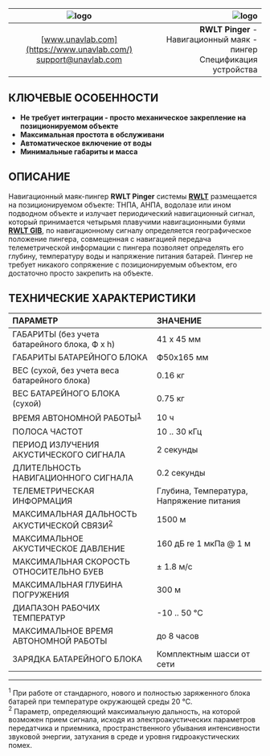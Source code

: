| ![logo](https://ucnl.github.io/documentation/sm_logo.png) | ![logo](https://ucnl.github.io/documentation/RWLT_Pinger.png) |
| :---: | ---: |
| [www.unavlab.com](https://www.unavlab.com/) <br/> [support@unavlab.com](mailto:support@unavlab.com) | **RWLT Pinger** - Навигационный маяк - пингер <br/> Спецификация устройства |

## КЛЮЧЕВЫЕ ОСОБЕННОСТИ

* **Не требует интеграции - просто механическое закрепление на позиционируемом объекте**
* **Максимальная простота в обслуживани**
* **Автоматическое включение от воды**
* **Минимальные габариты и масса**

## ОПИСАНИЕ

Навигационный маяк-пингер **RWLT Pinger** системы **[RWLT](RWLT_DataBrief_ru.md)** размещается на позиционируемом объекте: ТНПА, АНПА, водолазе или ином подводном объекте и излучает периодический навигационный сигнал, который принимается четырьмя плавучими навигационными буями **[RWLT GIB](RWLT_GIB_Specification_ru.md)**, по навигационному сигналу определяется географическое положение пингера, совмещенная с навигацией передача телеметрической информации с пингера позволяет определять его глубину, температуру воды и напряжение питания батарей.
Пингер не требует никакого сопряжение с позиционируемым объектом, его достаточно просто закрепить на объекте.

<div style="page-break-after: always;"></div>

## ТЕХНИЧЕСКИЕ ХАРАКТЕРИСТИКИ

| ПАРАМЕТР | ЗНАЧЕНИЕ |
| :--- | :--- |
| ГАБАРИТЫ (без учета батарейного блока, Ф х h) | 41 x 45 мм |
| ГАБАРИТЫ БАТАРЕЙНОГО БЛОКА | Ф50х165 мм |
| ВЕС (сухой, без учета веса батарейного блока) | 0.16 кг |
| ВЕС БАТАРЕЙНОГО БЛОКА (сухой) | 0.75 кг |
| ВРЕМЯ АВТОНОМНОЙ РАБОТЫ<sup>[1](#footnote1)</sup> | 10 ч |
| ПОЛОСА ЧАСТОТ | 10 .. 30 кГц |
| ПЕРИОД ИЗЛУЧЕНИЯ АКУСТИЧЕСКОГО СИГНАЛА | 2 секунды |
| ДЛИТЕЛЬНОСТЬ НАВИГАЦИОННОГО СИГНАЛА | 0.2 секунды |
| ТЕЛЕМЕТРИЧЕСКАЯ ИНФОРМАЦИЯ | Глубина, Температура, Напряжение питания |
| МАКСИМАЛЬНАЯ ДАЛЬНОСТЬ АКУСТИЧЕСКОЙ СВЯЗИ<sup>[2](#footnote2)</sup> | 1500 м |
| МАКСИМАЛЬНОЕ АКУСТИЧЕСКОЕ ДАВЛЕНИЕ | 160 дБ re 1 мкПа @ 1 м |
| МАКСИМАЛЬНАЯ СКОРОСТЬ ОТНОСИТЕЛЬНО БУЕВ | ± 1.8 м/с  |
| МАКСИМАЛЬНАЯ ГЛУБИНА ПОГРУЖЕНИЯ | 300 м |
| ДИАПАЗОН РАБОЧИХ ТЕМПЕРАТУР | -10 .. 50 °С |
| МАКСИМАЛЬНОЕ ВРЕМЯ АВТОНОМНОЙ РАБОТЫ | до 8 часов |
| ЗАРЯДКА БАТАРЕЙНОГО БЛОКА | Комплектным шасси от сети |

________________
<a name="footnote1"><sup>1</sup></a> При работе от стандарного, нового и полностью заряженного блока батарей при температуре окружающей среды 20 °С.  
<a name="footnote2"><sup>2</sup></a> Параметр, определяющий максимальную дальность, на которой возможен прием сигнала, исходя из электроакустических параметров передатчика и приемника, пространственного убывания интенсивности звуковой энергии, затухания в среде и уровня гидроакустических помех.  
